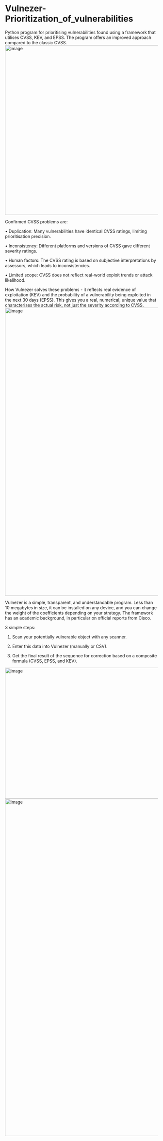 # Vulnezer-Prioritization_of_vulnerabilities
Python program for prioritising vulnerabilities found using a framework that utilises CVSS, KEV, and EPSS. 
The program offers an improved approach compared to the classic CVSS.
<img width="999" height="558" alt="image" src="https://github.com/user-attachments/assets/e8d133ac-491a-4189-8819-0f4066649743" />



Confirmed CVSS problems are:

• Duplication: Many vulnerabilities have identical CVSS ratings, limiting prioritisation precision.

• Inconsistency: Different platforms and versions of CVSS gave different severity ratings.

• Human factors: The CVSS rating is based on subjective interpretations by assessors, which leads to inconsistencies.

• Limited scope: CVSS does not reflect real-world exploit trends or attack likelihood.


How Vulnezer solves these problems - it reflects real evidence of exploitation (KEV) and the probability of a vulnerability being exploited in the next 30 days (EPSS). This gives you a real, numerical, unique value that characterises the actual risk, not just the severity according to CVSS.
<img width="1517" height="947" alt="image" src="https://github.com/user-attachments/assets/709a8413-94a4-48d5-b078-6d6e29eff769" />

Vulnezer is a simple, transparent, and understandable program. Less than 10 megabytes in size, it can be installed on any device, and you can change the weight of the coefficients depending on your strategy. The framework has an academic background, in particular on official reports from Cisco.

3 simple steps:

 1) Scan your potentially vulnerable object with any scanner.

 2) Enter this data into Vulnezer (manually or CSV).

 3) Get the final result of the sequence for correction based on a composite formula (CVSS, EPSS, and KEV).
<img width="700" height="431" alt="image" src="https://github.com/user-attachments/assets/0c562821-72bb-474a-aaee-404a36f0cd36" />
<img width="2530" height="1109" alt="image" src="https://github.com/user-attachments/assets/f7c354ad-b974-4ed4-98b3-1f4f9c7175b4" />
